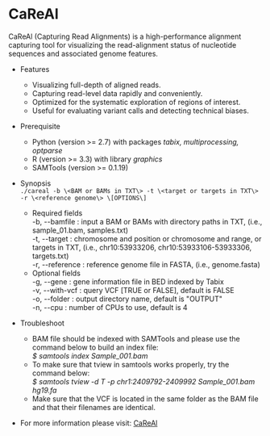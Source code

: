 # CaReAl

CaReAl (Capturing Read Alignments) is a high-performance alignment capturing tool for visualizing the read-alignment status of nucleotide sequences and associated genome features.

 * Features
   - Visualizing full-depth of aligned reads.
   - Capturing read-level data rapidly and conveniently.
   - Optimized for the systematic exploration of regions of interest.
   - Useful for evaluating variant calls and detecting technical biases.

 * Prerequisite
   - Python (version >= 2.7) with packages _tabix, multiprocessing, optparse_
   - R (version >= 3.3) with library _graphics_
   - SAMTools (version >= 0.1.19)
   
 * Synopsis  
 ```./careal -b \<BAM or BAMs in TXT\> -t \<target or targets in TXT\> -r \<reference genome\> \[OPTIONS\]```
    * Required fields  
        -b, --bamfile 	<FILE> 	: input a BAM or BAMs with directory paths in TXT, (i.e., sample_01.bam, samples.txt)  
        -t, --target 	<FILE> 	: chromosome and position or chromosome and range, or targets in TXT, (i.e., chr10:53933206, chr10:53933106-53933306, targets.txt)  
        -r, --reference 	<FILE> 	: reference genome file in FASTA, (i.e., genome.fasta)  
    * Optional fields  
        -g, --gene 	<FILE> 	: gene information file in BED indexed by Tabix  
        -v, --with-vcf 	<STRING> 	: query VCF [TRUE or FALSE], default is FALSE  
        -o, --folder 	<STRING> 	: output directory name, default is "OUTPUT"  
        -n, --cpu 	<NUMBER> 	: number of CPUs to use, default is 4  

 * Troubleshoot
   - BAM file should be indexed with SAMTools and please use the command below to build an index file:  
   _$ samtools index Sample_001.bam_
   - To make sure that tview in samtools works properly, try the command below:  
   _$ samtools tview -d T -p chr1:2409792-2409992 Sample_001.bam hg19.fa_
   - Make sure that the VCF is located in the same folder as the BAM file and that their filenames are identical.

  * For more information please visit: [CaReAl](http://www.snubi.org/~lootpiz/CaReAl/)



